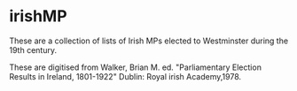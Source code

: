 # irishMP
These are a collection of lists of Irish MPs elected to Westminster during the 19th century.

These are digitised from Walker, Brian M. ed. "Parliamentary Election Results in Ireland, 1801-1922" Dublin: Royal irish Academy,1978. 
